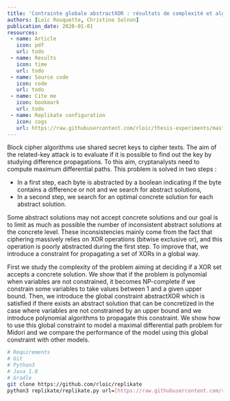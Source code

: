 ```yaml
---
title: 'Contrainte globale abstractXOR : résultats de complexité et algorithmes de propagation'
authors: [Loïc Rouquette, Christine Solnon]
publication_date: 2020-01-01
resources:
 - name: Article
   icon: pdf
   url: todo
 - name: Results
   icon: time
   url: todo
 - name: Source code
   icon: code
   url: todo
 - name: Cite me
   icon: bookmark
   url: todo
 - name: Replikate configuration
   icon: cogs
   url: https://raw.githubusercontent.com/rloic/thesis-experiments/master/public/2020/02/aes/truncated/advanced.yml
---
```

Block cipher algorithms use shared secret keys to cipher texts. The aim of the related-key attack is to evaluate if it is possible to find out the key by studying difference propagations. To this aim, cryptanalysts need to compute maximum differential paths. This problem is solved in two steps :

* In a first step, each byte is abstracted by a boolean indicating if the byte contains a difference or not and we search for abstract solutions,
* In a second step, we search for an optimal concrete solution for each abstract solution.

Some abstract solutions may not accept concrete solutions and our goal is to limit as much as possible the number of inconsistent abstract solutions at the concrete level. These inconsistencies mainly come from the fact that ciphering massively relies on XOR operations (bitwise exclusive or), and this operation is poorly abstracted during the first step. To improve that, we introduce a constraint for propagating a set of XORs in a global way.

First we study the complexity of the problem aiming at deciding if a XOR set accepts a concrete solution. We show that if the problem is polynomial when variables are not constrained, it becomes NP-complete if we constrain some variables to take values between 1 and a given upper bound. Then, we introduce the global constraint abstractXOR which is satisfied if there exists an abstract solution that can be concretized in the case where variables are not constrained by an upper bound and we introduce polynomial algorithms to propagate this constraint. We show how to use this global constraint to model a maximal differential path problem for Midori and we compare the performance of the model using this global constraint with other models.

```bash
# Requirements
# Git
# Python3
# Java 1.8
# Gradle
git clone https://github.com/rloic/replikate
python3 replikate/replikate.py url=[https://raw.githubusercontent.com/rloic/thesis-experiments/master/public/2020/02/aes/truncated/]advanced.yml -g -b -r
```